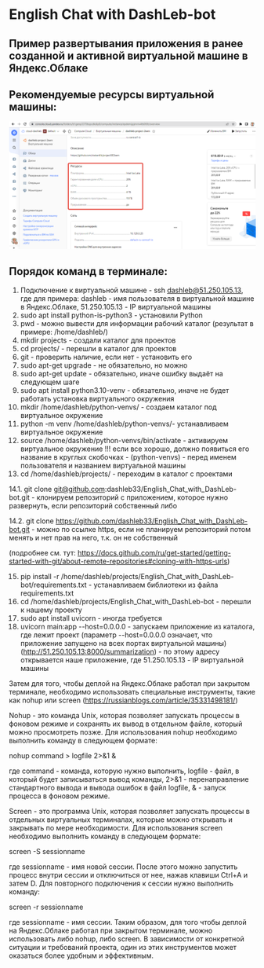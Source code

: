 # English Chat with DashLeb-bot

## Пример развертывания приложения в ранее созданной и активной виртуальной машине в Яндекс.Облаке
## Рекомендуемые ресурсы виртуальной машины:
![Рекомендуемые ресурсы виртуальной машины](https://github.com/dashleb33/English_Chat_with_DashLeb-bot/blob/36297844e25747b2d2346cfb6abd20e2d3ead3f4/%D0%A0%D0%B5%D0%BA%D0%BE%D0%BC%D0%B5%D0%BD%D0%B4%D1%83%D0%B5%D0%BC%D1%8B%D0%B5%20%D1%80%D0%B5%D1%81%D1%83%D1%80%D1%81%D1%8B%20%D0%B2%D0%B8%D1%80%D1%82%D1%83%D0%B0%D0%BB%D1%8C%D0%BD%D0%BE%D0%B9%20%D0%BC%D0%B0%D1%88%D0%B8%D0%BD%D1%8B.png)
## Порядок команд в терминале: 
1. Подключение к виртуальной машине - ssh dashleb@51.250.105.13, где для примера: dashleb - имя пользователя в виртуальной машине в Яндекс.Облаке, 51.250.105.13 - IP виртуальной машины
2. sudo apt install python-is-python3 - установили Python
3. pwd - можно вывести для информации рабочий каталог (результат в примере: /home/dashleb/)
4. mkdir projects - создали каталог для проектов
5. cd projects/ - перешли в каталог для проектов
6. git - проверить наличие, если нет - установить его
7. sudo apt-get upgrade - не обязательно, но можно
8. sudo apt-get update - обязательно, иначе ошибку выдаёт на следующем шаге
9. sudo apt install python3.10-venv - обязательно, иначе не будет работать установка виртуального окружения
10. mkdir /home/dashleb/python-venvs/ - создаем каталог под виртуальное окружение
11. python -m venv /home/dashleb/python-venvs/- устанавливаем виртуальное окружение
12. source /home/dashleb/python-venvs/bin/activate - активируем виртуальное окружение !!! если все хорошо, должно появиться его название в круглых скобочках - (python-venvs) - перед именем пользователя и названием виртуальной машины
13. cd /home/dashleb/projects/ - переходим в каталог с проектами
    
14.1. git clone git@github.com:dashleb33/English_Chat_with_DashLeb-bot.git - клонируем репозиторий с приложением, которое нужно развернуть, если репозиторий собственный либо 

14.2. git clone https://github.com/dashleb33/English_Chat_with_DashLeb-bot.git - можно по ссылке https, если не планируем репозиторий потом менять и нет прав на него, т.к. он не собственный 

(подробнее см. тут: https://docs.github.com/ru/get-started/getting-started-with-git/about-remote-repositories#cloning-with-https-urls)

15. pip install -r /home/dashleb/projects/English_Chat_with_DashLeb-bot/requirements.txt - устанавливаем библиотеки из файла requirements.txt
16. cd /home/dashleb/projects/English_Chat_with_DashLeb-bot - перешли к нашему проекту
17. sudo apt install uvicorn - иногда требуется
18. uvicorn main:app --host=0.0.0.0 - запускаем приложение из каталога, где лежит проект (параметр --host=0.0.0.0 означает, что приложение запущено на всех портах виртуальной машины)
(http://51.250.105.13:8000/summarization) - по этому адресу открывается наше приложение, где 51.250.105.13 - IP виртуальной машины

Затем для того, чтобы деплой на Яндекс.Облаке работал при закрытом терминале, необходимо использовать специальные инструменты, такие как nohup или screen (https://russianblogs.com/article/35331498181/)

Nohup - это команда Unix, которая позволяет запускать процессы в фоновом режиме и сохранять их вывод в отдельном файле, который можно просмотреть позже. Для использования nohup необходимо выполнить команду в следующем формате:


nohup command > logfile 2>&1 &


где command - команда, которую нужно выполнить, logfile - файл, в который будет записываться вывод команды, 2>&1 - перенаправление стандартного вывода и вывода ошибок в файл logfile, & - запуск процесса в фоновом режиме.

Screen - это программа Unix, которая позволяет запускать процессы в отдельных виртуальных терминалах, которые можно открывать и закрывать по мере необходимости. Для использования screen необходимо выполнить команду в следующем формате:


screen -S sessionname


где sessionname - имя новой сессии. После этого можно запустить процесс внутри сессии и отключиться от нее, нажав клавиши Ctrl+A и затем D. Для повторного подключения к сессии нужно выполнить команду:


screen -r sessionname


где sessionname - имя сессии.
Таким образом, для того чтобы деплой на Яндекс.Облаке работал при закрытом терминале, можно использовать либо nohup, либо screen. 
В зависимости от конкретной ситуации и требований проекта, один из этих инструментов может оказаться более удобным и эффективным.
